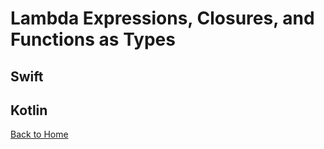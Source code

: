 # Lambda Expressions, Closures, and Functions as Types
## Swift

## Kotlin
[Back to Home](../README.md)
